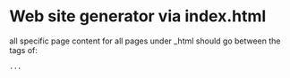 Web site generator via index.html
==================================

all specific page content for all pages under _html should go between the tags of:

 <!-- MAIN_CONTENT_START -->
    ...
 <!-- MAIN_CONTENT_END -->
